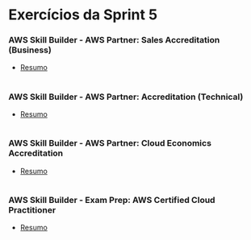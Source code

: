#
# Exercícios da Sprint 5

### AWS Skill Builder - AWS Partner: Sales Accreditation (Business)

- [Resumo](https://github.com/catarwnalud/pbCompass/blob/master/sprint_5/exercicios/resumoBusiness.md) 

#

### AWS Skill Builder - AWS Partner: Accreditation (Technical)

- [Resumo](https://github.com/catarwnalud/pbCompass/blob/master/sprint_5/exercicios/resumoTechnical.md) 

#

### AWS Skill Builder - AWS Partner: Cloud Economics Accreditation 

- [Resumo](https://github.com/catarwnalud/pbCompass/blob/master/sprint_5/exercicios/resumoEconomics.md) 

#

### AWS Skill Builder - Exam Prep: AWS Certified Cloud Practitioner

- [Resumo](https://github.com/catarwnalud/pbCompass/blob/master/sprint_5/evidencias/economic_9.png) 

#
